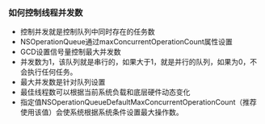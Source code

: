 ### 如何**控制线程并发数**

- 控制并发就是控制队列中同时存在的任务数
- NSOperationQueue通过maxConcurrentOperationCount属性设置
- GCD设置信号量控制最大并发数
- 并发数为1，该队列就是串行的，如果大于1，就是并行的队列，如果为0，不会执行任何任务。
- 最大并发数是针对队列设置
- 最佳线程数可以根据当前系统负载和底层硬件动态变化
- 指定值NSOperationQueueDefaultMaxConcurrentOperationCount（推荐使用该值）会使系统根据系统条件设置最大操作数。